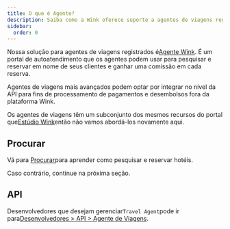 ```yaml
---
title: O que é Agente?
description: Saiba como a Wink oferece suporte a agentes de viagens registrados.
sidebar:
  order: 0
---
```

Nossa solução para agentes de viagens registrados é[Agente Wink](https://agent.wink.travel). É um portal de autoatendimento que os agentes podem usar para pesquisar e reservar em nome de seus clientes e ganhar uma comissão em cada reserva.

Agentes de viagens mais avançados podem optar por integrar no nível da API para fins de processamento de pagamentos e desembolsos fora da plataforma Wink.

Os agentes de viagens têm um subconjunto dos mesmos recursos do portal que[Estúdio Wink](/studio/what-is-studio)então não vamos abordá-los novamente aqui.

## Procurar

Vá para [Procurar](/studio/search)para aprender como pesquisar e reservar hotéis.

Caso contrário, continue na próxima seção.

## API

Desenvolvedores que desejam gerenciar`Travel Agent`pode ir para[Desenvolvedores > API > Agente de Viagens](/developers/apis/#travel-agent-api).


